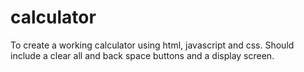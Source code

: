 # calculator
To create a working calculator using html, javascript and css.  Should include a clear all and back space buttons and a display screen.

